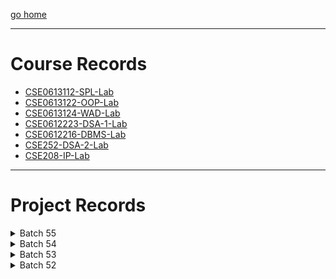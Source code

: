 
[go home](https://github.com/oU1TS/.github/wiki)
***

# Course Records
- [CSE0613112-SPL-Lab](https://github.com/oU1TS/CSE0613112-SPL-Lab)
- [CSE0613122-OOP-Lab](https://github.com/oU1TS/CSE0613122-OOP-Lab)
- [CSE0613124-WAD-Lab](https://github.com/oU1TS/CSE0613124-WAD-Lab)
- [CSE0612223-DSA-1-Lab](https://github.com/oU1TS/CSE0612223-DSA-1-Lab)
- [CSE0612216-DBMS-Lab](https://github.com/oU1TS/CSE0612216-DBMS-Lab)
- [CSE252-DSA-2-Lab](https://github.com/oU1TS/CSE252-DSA-2-Lab)
- [CSE208-IP-Lab](https://github.com/oU1TS/CSE208-IP-Lab)

***

# Project Records

<details>
  <summary>Batch 55</summary>

  <details>
    <summary>0432410005101088</summary>
    <a href="https://github.com/b1tranger">visit</a>
    <ul>
      <li>CSE0612223-DSA-1-Lab: <a href="https://github.com/b1tranger/DSA-project">Project</a></li>
      <li>CSE0613124-WAD-Lab: <a href="https://github.com/b1tranger/oUITS-Scheduler-offline">Project</a> &rarr; <a href="https://b1tranger.github.io/oUITS-Scheduler-offline/">Website</a></li>
    </ul>
  </details>

</details>
<!-- End of Batch 55 -->

<details>
  <summary>Batch 54</summary>

  <details>
    <summary>0432320005101085</summary>
    <a href="https://github.com/FahimHossain1085">visit</a>
    <ul>
      <li>CSE208-IP-Lab: <a href="https://github.com/oU1TS/php-project">Project</a> (forked from <a href="https://github.com/FahimHossain1085/php-project">source</a>) &rarr; <a href="https://codecraftstudios.great-site.net/">Website</a></li>
<li>CSE0613124-WAD-Lab: <a href="https://github.com/FahimHossain1085/web-application-design-project">Project</a> &rarr; <a href="https://fahimhossain1085.github.io/web-application-design-project/">Website</a></li>
    </ul>
  </details>

  <details>
    <summary>0432320005101064</summary>
    <a href="https://github.com/shoytanbaba99">visit</a>
    <ul>
      <li>CSE208-IP-Lab: <a href="https://github.com/shoytanbaba99/The-Begging-From-The-Beginning">Project</a> + <a href="https://github.com/cristal-node/The-Begging-From-The-Beginning">Mod</a> → <a href="https://begging.cristal-node.workers.dev/welcome.html">Website</a></li>
      <li>CSE252-DSA-2-Lab: </li>
    </ul>
  </details>

</details>
<!-- End of Batch 54 -->

<details>
  <summary>Batch 53</summary>

  <details>
    <summary>432310005101080</summary>
    <a href="https://github.com/safridbhueyan">visit</a>
    <ul>
      <li>CSE208-IP-Lab: <a href="https://github.com/safridbhueyan/Task-Room">Project</a></li>
    </ul>
  </details>

</details>
<!-- End of Batch 53 -->

<details>
  <summary>Batch 52</summary>

  <details>
    <summary>0432220005101061</summary>
    <a href="https://github.com/AkibReza">visit</a>
    <ul>
      <li>CSE356-Software-Engineering-SESA: <a href="https://github.com/AkibReza/TerraNova">Project</a> &rarr; <a href="http://TerraNovaAI.netlify.app">Website</a></li>
    </ul>
  </details>

</details>
<!-- End of Batch 52 -->
